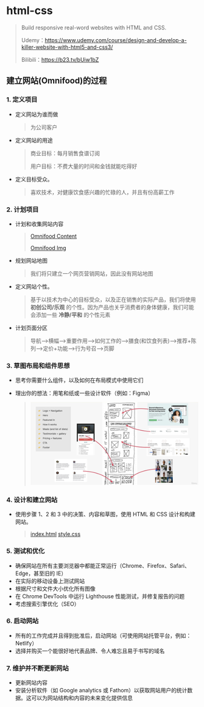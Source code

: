 # html-css

> Build responsive real-word websites with HTML and CSS.
>
> Udemy：https://www.udemy.com/course/design-and-develop-a-killer-website-with-html5-and-css3/
>
> Bilibili：https://b23.tv/bUiw1bZ


## 建立网站(Omnifood)的过程

### 1. 定义项目

- 定义网站为谁而做

  > 为公司客户

- 定义网站的用途

  > 商业目标：每月销售食谱订阅
  >
  > 用户目标：不费大量的时间和金钱就能吃得好

- 定义目标受众。

  > 喜欢技术，对健康饮食感兴趣的忙碌的人，并且有份高薪工作

### 2. 计划项目

- 计划和收集网站内容

  > [Omnifood Content](Omnifood/content.md)
  >
  > [Omnifood Img](Omnifood/img)

- 规划网站地图

  > 我们将只建立一个网页营销网站，因此没有网站地图

- 定义网站个性。

  > 基于以技术为中心的目标受众，以及正在销售的实际产品，我们将使用 **初创公司/乐观** 的个性。因为产品也关乎消费者的身体健康，我们可能会添加一些 **冷静/平和** 的个性元素

- 计划页面分区

  > 导航—>横幅—>重要作用—>如何工作的—>膳食(和饮食列表)—>推荐+陈列—>定价+功能—>行为号召—>页脚

### 3. 草图布局和组件思想

- 思考你需要什么组件，以及如何在布局模式中使用它们

- 理出你的想法：用笔和纸或一些设计软件（例如：Figma）

  > ![components-layouts](img/components-layouts.png)

### 4. 设计和建立网站

- 使用步骤 1、2 和 3 中的决策、内容和草图，使用 HTML 和 CSS 设计和构建网站。
  > [index.html](Omnifood/index.html)
  > [style.css](Omnifood/css/style.css)

### 5. 测试和优化

- 确保网站在所有主要浏览器中都能正常运行（Chrome、Firefox、Safari、Edge，甚至旧的 IE）
- 在实际的移动设备上测试网站
- 根据尺寸和文件大小优化所有图像
- 在 Chrome DevTools 中运行 Lighthouse 性能测试，并修复报告的问题
- 考虑搜索引擎优化（SEO）

### 6. 启动网站

- 所有的工作完成并且得到批准后，启动网站（可使用网站托管平台，例如：Netlify）
- 选择并购买一个能很好地代表品牌、令人难忘且易于书写的域名

### 7. 维护并不断更新网站

- 更新网站内容
- 安装分析软件（如 Google analytics 或 Fathom）以获取网站用户的统计数据。这可以为网站结构和内容的未来变化提供信息

